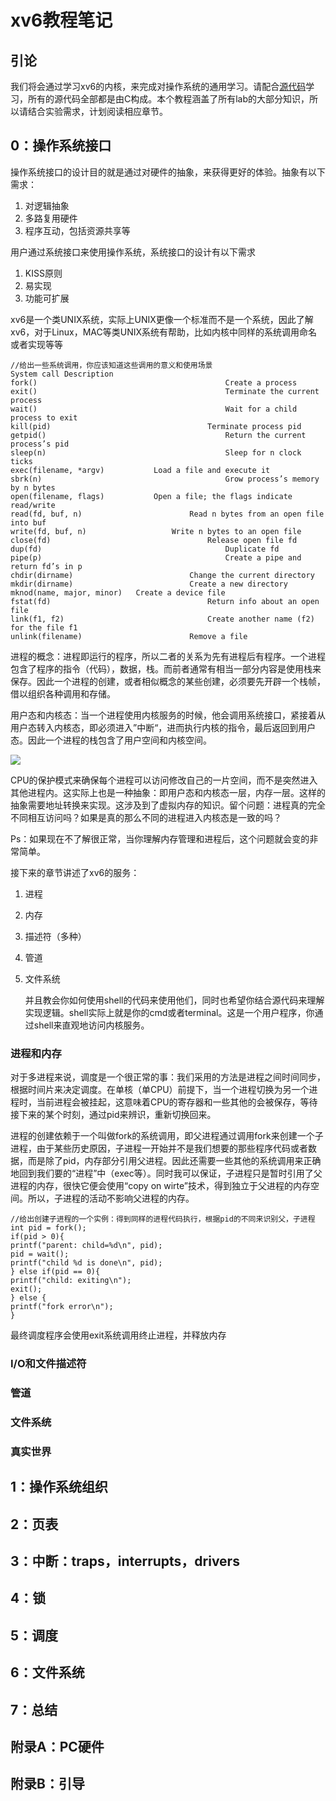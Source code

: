 # xv6教程笔记 

## 引论

我们将会通过学习xv6的内核，来完成对操作系统的通用学习。请配合[源代码](https://pdos.csail.mit.edu/6.828)学习，所有的源代码全部都是由C构成。本个教程涵盖了所有lab的大部分知识，所以请结合实验需求，计划阅读相应章节。

## 0：操作系统接口

操作系统接口的设计目的就是通过对硬件的抽象，来获得更好的体验。抽象有以下需求：

1. 对逻辑抽象
2. 多路复用硬件
3. 程序互动，包括资源共享等

用户通过系统接口来使用操作系统，系统接口的设计有以下需求

1. KISS原则
2. 易实现
3. 功能可扩展

xv6是一个类UNIX系统，实际上UNIX更像一个标准而不是一个系统，因此了解xv6，对于Linux，MAC等类UNIX系统有帮助，比如内核中同样的系统调用命名或者实现等等

```
//给出一些系统调用，你应该知道这些调用的意义和使用场景
System call Description
fork() 											Create a process
exit() 											Terminate the current process
wait() 											Wait for a child process to exit
kill(pid) 									Terminate process pid
getpid() 										Return the current process’s pid
sleep(n) 										Sleep for n clock ticks
exec(filename, *argv) 			Load a file and execute it
sbrk(n) 										Grow process’s memory by n bytes
open(filename, flags) 			Open a file; the flags indicate read/write
read(fd, buf, n) 						Read n bytes from an open file into buf
write(fd, buf, n) 					Write n bytes to an open file
close(fd) 									Release open file fd
dup(fd) 										Duplicate fd
pipe(p) 										Create a pipe and return fd’s in p
chdir(dirname) 							Change the current directory
mkdir(dirname) 							Create a new directory
mknod(name, major, minor) 	Create a device file
fstat(fd) 									Return info about an open file
link(f1, f2) 								Create another name (f2) for the file f1
unlink(filename) 						Remove a file
```

进程的概念：进程即运行的程序，所以二者的关系为先有进程后有程序。一个进程包含了程序的指令（代码），数据，栈。而前者通常有相当一部分内容是使用栈来保存。因此一个进程的创建，或者相似概念的某些创建，必须要先开辟一个栈帧，借以组织各种调用和存储。

用户态和内核态：当一个进程使用内核服务的时候，他会调用系统接口，紧接着从用户态转入内核态，即必须进入”中断“，进而执行内核的指令，最后返回到用户态。因此一个进程的栈包含了用户空间和内核空间。

![](https://tva1.sinaimg.cn/large/008i3skNgy1gulvk2lo35j60dl0520sp02.jpg)

CPU的保护模式来确保每个进程可以访问修改自己的一片空间，而不是突然进入其他进程内。这实际上也是一种抽象：即用户态和内核态一层，内存一层。这样的抽象需要地址转换来实现。这涉及到了虚拟内存的知识。留个问题：进程真的完全不同相互访问吗？如果是真的那么不同的进程进入内核态是一致的吗？

Ps：如果现在不了解很正常，当你理解内存管理和进程后，这个问题就会变的非常简单。

接下来的章节讲述了xv6的服务：

1. 进程

2. 内存

3. 描述符（多种）

4. 管道

5. 文件系统

   并且教会你如何使用shell的代码来使用他们，同时也希望你结合源代码来理解实现逻辑。shell实际上就是你的cmd或者terminal。这是一个用户程序，你通过shell来直观地访问内核服务。

### 进程和内存

对于多进程来说，调度是一个很正常的事：我们采用的方法是进程之间时间同步，根据时间片来决定调度。在单核（单CPU）前提下，当一个进程切换为另一个进程时，当前进程会被挂起，这意味着CPU的寄存器和一些其他的会被保存，等待接下来的某个时刻，通过pid来辨识，重新切换回来。

进程的创建依赖于一个叫做fork的系统调用，即父进程通过调用fork来创建一个子进程，由于某些历史原因，子进程一开始并不是我们想要的那些程序代码或者数据，而是除了pid，内存部分引用父进程。因此还需要一些其他的系统调用来正确地回到我们要的“进程”中（exec等）。同时我可以保证，子进程只是暂时引用了父进程的内存，很快它便会使用“copy on wirte”技术，得到独立于父进程的内存空间。所以，子进程的活动不影响父进程的内存。

```
//给出创建子进程的一个实例：得到同样的进程代码执行，根据pid的不同来识别父，子进程
int pid = fork();
if(pid > 0){
printf("parent: child=%d\n", pid);
pid = wait();
printf("child %d is done\n", pid);
} else if(pid == 0){
printf("child: exiting\n");
exit();
} else {
printf("fork error\n");
}
```

最终调度程序会使用exit系统调用终止进程，并释放内存

### I/O和文件描述符



### 管道



### 文件系统



### 真实世界

## 1：操作系统组织



## 2：页表

## 3：中断：traps，interrupts，drivers

## 4：锁

## 5：调度

## 6：文件系统 

## 7：总结

## 附录A：PC硬件

## 附录B：引导

